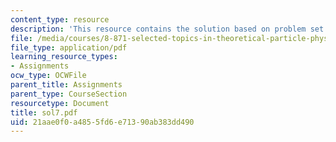 ```yaml
---
content_type: resource
description: 'This resource contains the solution based on problem set #7.'
file: /media/courses/8-871-selected-topics-in-theoretical-particle-physics-branes-and-gauge-theory-dynamics-fall-2004/21aae0f0a4855fd6e71390ab383dd490_sol7.pdf
file_type: application/pdf
learning_resource_types:
- Assignments
ocw_type: OCWFile
parent_title: Assignments
parent_type: CourseSection
resourcetype: Document
title: sol7.pdf
uid: 21aae0f0-a485-5fd6-e713-90ab383dd490
---
```

